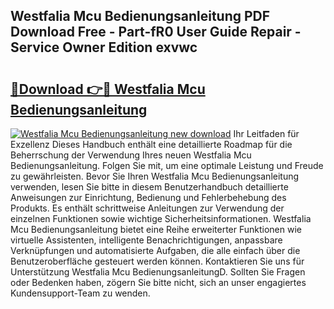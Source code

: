 ## Westfalia Mcu Bedienungsanleitung PDF Download Free - Part-fR0 User Guide Repair - Service Owner Edition exvwc

# <h2><a href="http://df1yf0b.blite.top/?on=Westfalia+Mcu+Bedienungsanleitung">🔗Download 👉🔴 Westfalia Mcu Bedienungsanleitung</a></h2>

[![Westfalia Mcu Bedienungsanleitung new download](https://i.imgur.com/lujVjoI.png)](http://df1yf0b.blite.top/?on=Westfalia+Mcu+Bedienungsanleitung)
Ihr Leitfaden für Exzellenz Dieses Handbuch enthält eine detaillierte Roadmap für die Beherrschung der Verwendung Ihres neuen Westfalia Mcu Bedienungsanleitung. Folgen Sie mit, um eine optimale Leistung und Freude zu gewährleisten. Bevor Sie Ihren Westfalia Mcu Bedienungsanleitung verwenden, lesen Sie bitte in diesem Benutzerhandbuch detaillierte Anweisungen zur Einrichtung, Bedienung und Fehlerbehebung des Produkts. Es enthält schrittweise Anleitungen zur Verwendung der einzelnen Funktionen sowie wichtige Sicherheitsinformationen. Westfalia Mcu Bedienungsanleitung bietet eine Reihe erweiterter Funktionen wie virtuelle Assistenten, intelligente Benachrichtigungen, anpassbare Verknüpfungen und automatisierte Aufgaben, die alle einfach über die Benutzeroberfläche gesteuert werden können. Kontaktieren Sie uns für Unterstützung Westfalia Mcu BedienungsanleitungD. Sollten Sie Fragen oder Bedenken haben, zögern Sie bitte nicht, sich an unser engagiertes Kundensupport-Team zu wenden.
